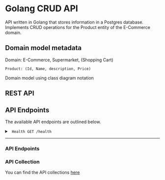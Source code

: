 # Golang CRUD API

API written in Golang that stores information in a Postgres database. Implements CRUD operations for the Product entity of the E-Commerce domain.


## Domain model metadata

Domain: E-Commerce, Supermarket, (Shopping Cart)

    Product: (Id, Name, description, Price)

Domain model using class diagram notation


## REST API


## API Endpoints

The available API endpoints are outlined below.
<br >

<details><summary><code> Health GET /health   </code></summary>

## 
Health Endpoint (pingpong)

- Request

```
curl -XGET 'localhost:9090/health'
```

Success Response:

 - Status Code: 200

</summary></details>

-----------------------------------------------------------


### API Endpoints





### API Collection

You can find the API collections [here](SQL-Injection-EAFIT.postman_collection.json)








